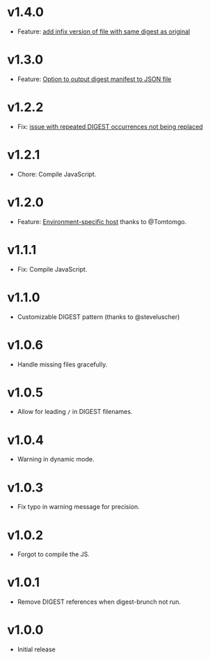 # v1.4.0

* Feature: [add infix version of file with same digest as original][17]

# v1.3.0

* Feature: [Option to output digest manifest to JSON file][15]

# v1.2.2

* Fix: [issue with repeated DIGEST occurrences not being replaced][11]

# v1.2.1

* Chore: Compile JavaScript.

# v1.2.0

* Feature: [Environment-specific host][10] thanks to @Tomtomgo.

# v1.1.1

* Fix: Compile JavaScript.

# v1.1.0

* Customizable DIGEST pattern (thanks to @steveluscher)

# v1.0.6

* Handle missing files gracefully.

# v1.0.5

* Allow for leading `/` in DIGEST filenames.

# v1.0.4

* Warning in dynamic mode.

# v1.0.3

* Fix typo in warning message for precision.

# v1.0.2

* Forgot to compile the JS.

# v1.0.1

* Remove DIGEST references when digest-brunch not run.

# v1.0.0

* Initial release


[10]: https://github.com/mutewinter/digest-brunch/pull/10
[11]: https://github.com/mutewinter/digest-brunch/issues/11
[15]: https://github.com/mutewinter/digest-brunch/pull/15
[17]: https://github.com/mutewinter/digest-brunch/pull/17
